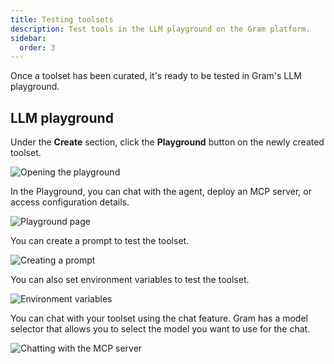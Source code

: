 ```yaml
---
title: Testing toolsets
description: Test tools in the LLM playground on the Gram platform.
sidebar:
  order: 3
---
```


Once a toolset has been curated, it's ready to be tested in Gram's LLM playground.

## LLM playground

Under the **Create** section, click the **Playground** button on the newly created toolset.

![Opening the playground](/img/guides/build-mcp/03-clicking-playground.png)

In the Playground, you can chat with the agent, deploy an MCP server, or access configuration details.

![Playground page](/img/guides/build-mcp/03-playground-presentation.png)

You can create a prompt to test the toolset.

![Creating a prompt](/img/guides/build-mcp/03-create-prompt.png)

You can also set environment variables to test the toolset. 

![Environment variables](/img/guides/build-mcp/03-environment-variables.png)

You can chat with your toolset using the chat feature. Gram has a model selector that allows you to select the model you want to use for the chat. 

![Chatting with the MCP server](/img/guides/build-mcp/03-testing-mcp-server.png)
